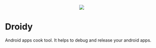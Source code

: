 <p align="center">
<img src="https://user-images.githubusercontent.com/1272610/221252156-68e5b9da-bd8e-46cc-942a-f60ce65ad471.png">
</p>

# Droidy

Android apps cook tool. It helps to debug and release your android apps.
